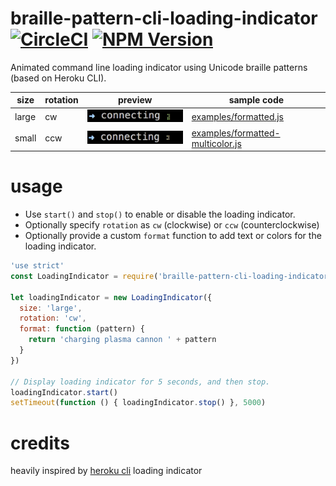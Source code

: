 # braille-pattern-cli-loading-indicator [![CircleCI](https://circleci.com/gh/6/braille-pattern-cli-loading-indicator.svg?style=svg)](https://circleci.com/gh/6/braille-pattern-cli-loading-indicator) [![NPM Version](http://img.shields.io/npm/v/braille-pattern-cli-loading-indicator.svg?style=flat)](https://www.npmjs.org/package/braille-pattern-cli-loading-indicator)

Animated command line loading indicator using Unicode braille patterns (based on Heroku CLI).

<table>
  <thead>
    <tr>
      <th>size</th>
      <th>rotation</th>
      <th>preview</th>
      <th>sample code</th>
    </tr>
  </thead>
  <tr>
    <td>large</td>
    <td>cw</td>
    <td>
      <img src="https://raw.githubusercontent.com/6/braille-pattern-cli-loading-indicator/master/examples/sample.gif" width="177">
    </td>
    <td>
      <a href="https://github.com/6/braille-pattern-cli-loading-indicator/blob/master/examples/formatted.js">examples/formatted.js</a>
    </td>
  </tr>
  <tr>
    <td>small</td>
    <td>ccw</td>
    <td>
      <img src="https://raw.githubusercontent.com/6/braille-pattern-cli-loading-indicator/master/examples/sample2.gif" width="177">
    </td>
    <td>
      <a href="https://github.com/6/braille-pattern-cli-loading-indicator/blob/master/examples/formatted-multicolor.js">examples/formatted-multicolor.js</a>
    </td>
  </tr>
</table>

# usage

- Use `start()` and `stop()` to enable or disable the loading indicator.
- Optionally specify `rotation` as `cw` (clockwise) or `ccw` (counterclockwise)
- Optionally provide a custom `format` function to add text or colors for the loading indicator.

```javascript
'use strict'
const LoadingIndicator = require('braille-pattern-cli-loading-indicator')

let loadingIndicator = new LoadingIndicator({
  size: 'large',
  rotation: 'cw',
  format: function (pattern) {
    return 'charging plasma cannon ' + pattern
  }
})

// Display loading indicator for 5 seconds, and then stop.
loadingIndicator.start()
setTimeout(function () { loadingIndicator.stop() }, 5000)
```

# credits

heavily inspired by [heroku cli](https://github.com/heroku/heroku) loading indicator
